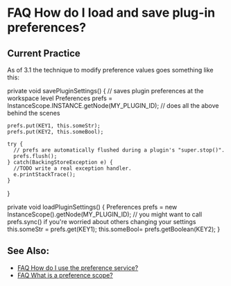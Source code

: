 

FAQ How do I load and save plug-in preferences?
===============================================

Current Practice
----------------

As of 3.1 the technique to modify preference values goes something like this:

  private void savePluginSettings() {
    // saves plugin preferences at the workspace level
    Preferences prefs =
      InstanceScope.INSTANCE.getNode(MY\_PLUGIN\_ID); // does all the above behind the scenes

    prefs.put(KEY1, this.someStr);
    prefs.put(KEY2, this.someBool);

    try {
      // prefs are automatically flushed during a plugin's "super.stop()".
      prefs.flush();
    } catch(BackingStoreException e) {
      //TODO write a real exception handler.
      e.printStackTrace();
    }
  }

  private void loadPluginSettings() {
    Preferences prefs = new InstanceScope().getNode(MY\_PLUGIN\_ID);
    // you might want to call prefs.sync() if you're worried about others changing your settings
    this.someStr = prefs.get(KEY1);
    this.someBool= prefs.getBoolean(KEY2);
  }

See Also:
---------

*   [FAQ How do I use the preference service?](./FAQ_How_do_I_use_the_preference_service.md "FAQ How do I use the preference service?")
*   [FAQ What is a preference scope?](./FAQ_What_is_a_preference_scope.md "FAQ What is a preference scope?")


